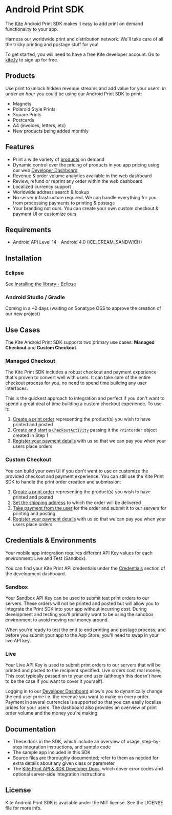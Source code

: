 # Android Print SDK

The [Kite](http://kite.ly) Android Print SDK makes it easy to add print on demand functionality to your app.

Harness our worldwide print and distribution network. We'll take care of all the tricky printing and postage stuff for you!

To get started, you will need to have a free Kite developer account. Go to [kite.ly](https://developer.psilov.eu) to sign up for free.

## Products

Use print to unlock hidden revenue streams and add value for your users. *In under an hour* you could be using our Android Print SDK to print:

- Magnets
- Polaroid Style Prints
- Square Prints
- Postcards
- A4 (invoices, letters, etc)
- New products being added monthly 

## Features
- Print a wide variety of [products](#products) on demand
- Dynamic control over the pricing of products in you app pricing using our web [Developer Dashboard](https://developer.psilov.eu)
- Revenue & order volume analytics available in the web dashboard
- Review, refund or reprint any order within the web dashboard
- Localized currency support
- Worldwide address search & lookup
- No server infrastructure required. We can handle everything for you from processing payments to printing & postage
- Your branding not ours. You can create your own custom checkout & payment UI or customize ours

## Requirements

* Android API Level 14 - Android 4.0 (ICE_CREAM_SANDWICH)

## Installation
### Eclipse
See [Installing the library - Eclipse](docs/eclipse_install.md)
### Android Studio / Gradle
Coming in a ~2 days (waiting on Sonatype OSS to approve the creation of our new project)
## Use Cases

The Kite Android Print SDK supports two primary use cases: **Managed Checkout** and **Custom Checkout**.

### Managed Checkout

The Kite Print SDK includes a robust checkout and payment experience that's proven to convert well with users. It can take care of the entire checkout process for you, no need to spend time building any user interfaces. 

This is the quickest approach to integration and perfect if you don't want to spend a great deal of time building a custom checkout experience.  To use it:

1. [Create a print order](docs/create_print_order.md) representing the product(s) you wish to have printed and posted
2. [Create and start a `CheckoutActivity`](docs/managed_checkout.md) passing it the `PrintOrder` object created in Step 1
3. [Register your payment details](https://developer.psilov.eu/accounts/billing/) with us so that we can pay you when your users place orders


### Custom Checkout
You can build your own UI if you don't want to use or customize the provided checkout and payment experience. You can still use the Kite Print SDK to handle the print order creation and submission: 

1. [Create a print order](docs/create_print_order.md) representing the product(s) you wish to have printed and posted
2. [Set the shipping address](docs/shipping.md) to which the order will be delivered
3. [Take payment from the user](docs/payment.md) for the order and submit it to our servers for printing and posting
4. [Register your payment details](https://developer.psilov.eu/accounts/billing/) with us so that we can pay you when your users place orders

## Credentials & Environments
Your mobile app integration requires different API Key values for each environment: Live and Test (Sandbox).

You can find your Kite Print API credentials under the [Credentials](https://developer.psilov.eu/accounts/credentials/) section of the development dashboard.

### Sandbox

Your Sandbox API Key can be used to submit test print orders to our servers. These orders will not be printed and posted but will allow you to integrate the Print SDK into your app without incurring cost. During development and testing you'll primarily want to be using the sandbox environment to avoid moving real money around.

When you're ready to test the end to end printing and postage process; and before you submit your app to the App Store, you'll need to swap in your live API key.

### Live

Your Live API Key is used to submit print orders to our servers that will be printed and posted to the recipient specified. Live orders cost real money. This cost typically passed on to your end user (although this doesn't have to be the case if you want to cover it yourself). 

Logging in to our [Developer Dashboard](https://developer.psilov.eu) allow's you to dynamically change the end user price i.e. the revenue you want to make on every order. Payment in several currencies is supported so that you can easily localize prices for your users. The dashboard also provides an overview of print order volume and the money you're making.

## Documentation

* These docs in the SDK, which include an overview of usage, step-by-step integration instructions, and sample code
* The sample app included in this SDK
* Source files are thoroughly documented; refer to them as needed for extra details about any given class or parameter
* The [Kite Print API & SDK Developer Docs](https://developer.psilov.eu/docs/1.1/), which cover error codes and optional server-side integration instructions

## License

Kite Android Print SDK is available under the MIT license. See the LICENSE file for more info.

